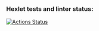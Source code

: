### Hexlet tests and linter status:
[![Actions Status](https://github.com/YuriyShu1ga/backend-project-lvl2/workflows/hexlet-check/badge.svg)](https://github.com/YuriyShu1ga/backend-project-lvl2/actions)